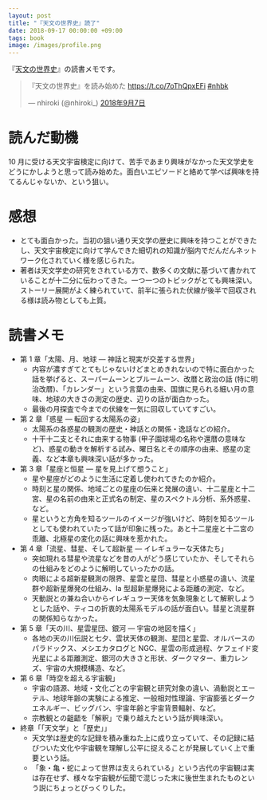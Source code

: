 ```yaml
---
layout: post
title: "『天文の世界史』読了"
date: 2018-09-17 00:00:00 +09:00
tags: book
image: /images/profile.png
---
```


『[天文の世界史](http://i-shinsho.shueisha-int.co.jp/kikan/017/)』の読書メモです。

<blockquote class="twitter-tweet" data-lang="ja"><p lang="ja" dir="ltr">『天文の世界史』を読み始めた <a href="https://t.co/7oThQpxEFi">https://t.co/7oThQpxEFi</a> <a href="https://twitter.com/hashtag/nhbk?src=hash&amp;ref_src=twsrc%5Etfw">#nhbk</a></p>&mdash; nhiroki (@nhiroki_) <a href="https://twitter.com/nhiroki_/status/1038068185159761920?ref_src=twsrc%5Etfw">2018年9月7日</a></blockquote>
<script async src="https://platform.twitter.com/widgets.js" charset="utf-8"></script>

# 読んだ動機

10 月に受ける天文宇宙検定に向けて、苦手であまり興味がなかった天文学史をどうにかしようと思って読み始めた。面白いエピソードと絡めて学べば興味を持てるんじゃないか、という狙い。

# 感想

- とても面白かった。当初の狙い通り天文学の歴史に興味を持つことができたし、天文宇宙検定に向けて学んできた細切れの知識が脳内でだんだんネットワーク化されていく様を感じられた。
- 著者は天文学史の研究をされている方で、数多くの文献に基づいて書かれていることが十二分に伝わってきた。一つ一つのトピックがとても興味深い。ストーリー展開がよく練られていて、前半に張られた伏線が後半で回収される様は読み物としても上質。

# 読書メモ

- 第 1 章「太陽、月、地球 ― 神話と現実が交差する世界」
  - 内容が濃すぎてとてもじゃないけどまとめきれないので特に面白かった話を挙げると、スーパームーンとブルームーン、改暦と政治の話 (特に明治改暦)、「カレンダー」という言葉の由来、国旗に見られる細い月の意味、地球の大きさの測定の歴史、辺りの話が面白かった。
  - 最後の月探査で今までの伏線を一気に回収していてすごい。
- 第 2 章「惑星 ― 転回する太陽系の姿」
  - 太陽系の各惑星の観測の歴史・神話との関係・逸話などの紹介。
  - 十干十二支とそれに由来する物事 (甲子園球場の名称や還暦の意味など)、惑星の動きを解析する試み、曜日名とその順序の由来、惑星の定義、など本章も興味深い話が多かった。
- 第 3 章「星座と恒星 ― 星を見上げて想うこと」
  - 星や星座がどのように生活に定着し使われてきたのか紹介。
  - 時刻と星の関係、地域ごとの星座の伝来と発展の違い、十二星座と十二宮、星の名前の由来と正式名の制定、星のスペクトル分析、系外惑星、など。
  - 星というと方角を知るツールのイメージが強いけど、時刻を知るツールとしても使われていたって話が印象に残った。あと十二星座と十二宮の乖離、北極星の変化の話に興味を惹かれた。
- 第 4 章「流星、彗星、そして超新星 ― イレギュラーな天体たち」
  - 突如現れる彗星や流星などを昔の人がどう感じていたか、そしてそれらの仕組みをどのように解明していったかの話。
  - 肉眼による超新星観測の限界、星雲と星団、彗星と小惑星の違い、流星群や超新星爆発の仕組み、Ia 型超新星爆発による距離の測定、など。
  - 天動説との兼ね合いからイレギュラー天体を気象現象として解釈しようとした話や、ティコの折衷的太陽系モデルの話が面白い。彗星と流星群の関係知らなかった。
- 第 5 章「天の川、星雲星団、銀河 ― 宇宙の地図を描く」
  - 各地の天の川伝説と七夕、雲状天体の観測、星団と星雲、オルバースのパラドックス、メシエカタログと NGC、星雲の形成過程、ケフェイド変光星による距離測定、銀河の大きさと形状、ダークマター、重力レンズ、宇宙の大規模構造、など。
- 第 6 章「時空を超える宇宙観」
  - 宇宙の語源、地域・文化ごとの宇宙観と研究対象の違い、渦動説とエーテル、地球年齢の実験による推定、一般相対性理論、宇宙膨張とダークエネルギー、ビッグバン、宇宙年齢と宇宙背景輻射、など。
  - 宗教観との齟齬を「解釈」で乗り越えたという話が興味深い。
- 終章「「天文学」と「歴史」」
  - 天文学は歴史的な記録を積み重ねた上に成り立っていて、その記録に結びついた文化や宇宙観を理解し公平に捉えることが発展していく上で重要という話。
  - 「象・亀・蛇によって世界は支えられている」という古代の宇宙観は実は存在せず、様々な宇宙観が伝聞で混じった末に後世生まれたものという説にちょっとびっくりした。